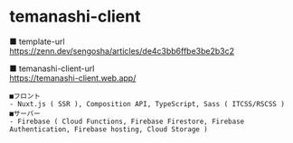 # temanashi-client

■ template-url  
https://zenn.dev/sengosha/articles/de4c3bb6ffbe3be2b3c2

■ temanashi-client-url  
https://temanashi-client.web.app/

```
■フロント
- Nuxt.js ( SSR ), Composition API, TypeScript, Sass ( ITCSS/RSCSS )
■サーバー
- Firebase ( Cloud Functions, Firebase Firestore, Firebase Authentication, Firebase hosting, Cloud Storage )
```
